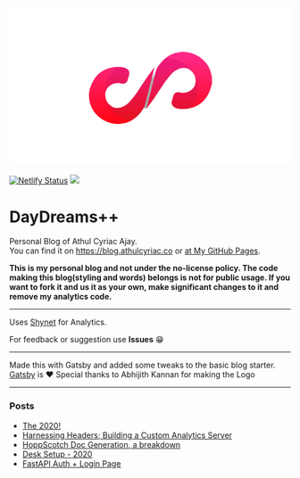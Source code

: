 <center><img src="/content/assets/n1.png"/></center>

[![Netlify Status](https://api.netlify.com/api/v1/badges/3e309cdf-56b7-4b50-9dff-85a586a0d5ad/deploy-status)](https://app.netlify.com/sites/stupefied-ramanujan-0a4da3/deploys) ![](https://github.com/athul/blog/workflows/GitHub%20Pages%20Deploy/badge.svg)


# DayDreams++
Personal Blog of Athul Cyriac Ajay.   
You can find it on https://blog.athulcyriac.co or [at My GitHub Pages](https://athul.github.io/blog). 

**This is my personal blog and not under the no-license policy. The code making this blog(styling and words) belongs is not for public usage. If you want to fork it and us it as your own, make significant changes to it and remove my analytics code.**

--------

Uses [Shynet](https://github.com/milesmcc/shynet) for Analytics.

For feedback or suggestion use **Issues** 😁

-------

Made this with Gatsby and added some tweaks to the basic blog starter.   
[Gatsby](https://gatsbyjs.com) is ❤️
Special thanks to Abhijith Kannan for making the Logo

-----

### Posts

<!--START_SECTION:posts-->
* [The 2020!](https:&#x2F;&#x2F;blog.athulcyriac.xyz&#x2F;2020&#x2F;)
* [Harnessing Headers; Building a Custom Analytics Server](https:&#x2F;&#x2F;blog.athulcyriac.xyz&#x2F;analytics_from_scratch&#x2F;)
* [HoppScotch Doc Generation, a breakdown](https:&#x2F;&#x2F;blog.athulcyriac.xyz&#x2F;hopp-gen&#x2F;)
* [Desk Setup - 2020](https:&#x2F;&#x2F;blog.athulcyriac.xyz&#x2F;desk-2020&#x2F;)
* [FastAPI Auth + Login Page](https:&#x2F;&#x2F;blog.athulcyriac.xyz&#x2F;fastapi-auth&#x2F;)
<!--END_SECTION:posts-->
